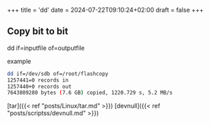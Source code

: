 +++
title = 'dd'
date = 2024-07-22T09:10:24+02:00
draft = false
+++

## Copy bit to bit 
dd if=inputfile of=outputfile

example
```bash
dd if=/dev/sdb of=/root/flashcopy
1257441=0 records in
1257440+0 records out
7643809280 bytes (7.6 GB) copied, 1220.729 s, 5.2 MB/s
```
[tar]({{< ref "posts/Linux/tar.md" >}}) [devnull]({{< ref "posts/scriptss/devnull.md" >}})
